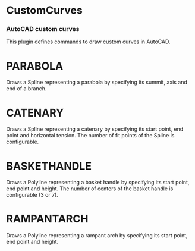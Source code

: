 # CustomCurves
### AutoCAD custom curves
This plugin defines commands to draw custom curves in AutoCAD.
# PARABOLA
Draws a Spline representing a parabola by specifying its summit, axis and end of a branch.
# CATENARY
Draws a Spline representing a catenary by specifying its start point, end point and horizontal tension. The number of fit points of the Spline is configurable.
# BASKETHANDLE
Draws a Polyline representing a basket handle by specifying its start point, end point and height. The number of centers of the basket handle is configurable (3 or 7).
# RAMPANTARCH
Draws a Polyline representing a rampant arch by specifying its start point, end point and height.
